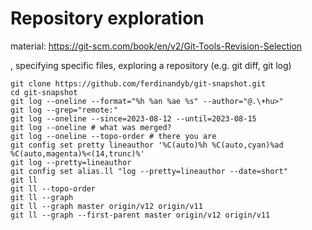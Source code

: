 # Repository exploration

material: https://git-scm.com/book/en/v2/Git-Tools-Revision-Selection


, specifying specific files, exploring a repository (e.g. git diff, git log)

```
git clone https://github.com/ferdinandyb/git-snapshot.git
cd git-snapshot
git log --oneline --format="%h %an %ae %s" --author="@.\+hu>"
git log --grep="remote:"
git log --oneline --since=2023-08-12 --until=2023-08-15
git log --oneline # what was merged?
git log --oneline --topo-order # there you are
git config set pretty lineauthor '%C(auto)%h %C(auto,cyan)%ad %C(auto,magenta)%<(14,trunc)%'
git log --pretty=lineauthor
git config set alias.ll "log --pretty=lineauthor --date=short"
git ll
git ll --topo-order
git ll --graph
git ll --graph master origin/v12 origin/v11
git ll --graph --first-parent master origin/v12 origin/v11
```
